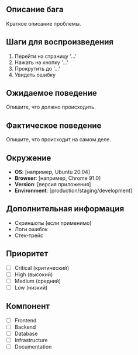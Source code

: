 ## Описание бага

Краткое описание проблемы.

## Шаги для воспроизведения

1. Перейти на страницу '...'
2. Нажать на кнопку '...'
3. Прокрутить до '...'
4. Увидеть ошибку

## Ожидаемое поведение

Опишите, что должно происходить.

## Фактическое поведение

Опишите, что происходит на самом деле.

## Окружение

- **OS**: [например, Ubuntu 20.04]
- **Browser**: [например, Chrome 91.0]
- **Version**: [версия приложения]
- **Environment**: [production/staging/development]

## Дополнительная информация

- Скриншоты (если применимо)
- Логи ошибок
- Стек-трейс

## Приоритет

- [ ] Critical (критический)
- [ ] High (высокий)
- [ ] Medium (средний)
- [ ] Low (низкий)

## Компонент

- [ ] Frontend
- [ ] Backend
- [ ] Database
- [ ] Infrastructure
- [ ] Documentation
